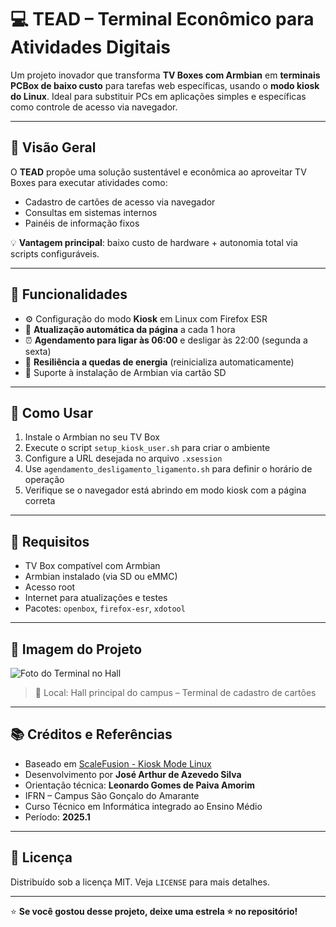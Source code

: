 # 💻 TEAD – Terminal Econômico para Atividades Digitais

Um projeto inovador que transforma **TV Boxes com Armbian** em **terminais PCBox de baixo custo** para tarefas web específicas, usando o **modo kiosk do Linux**. Ideal para substituir PCs em aplicações simples e específicas como controle de acesso via navegador.

---

## 📌 Visão Geral

O **TEAD** propõe uma solução sustentável e econômica ao aproveitar TV Boxes para executar atividades como:

- Cadastro de cartões de acesso via navegador
- Consultas em sistemas internos
- Painéis de informação fixos

💡 **Vantagem principal**: baixo custo de hardware + autonomia total via scripts configuráveis.

---

## 🧩 Funcionalidades

- ⚙️ Configuração do modo **Kiosk** em Linux com Firefox ESR
- 🔄 **Atualização automática da página** a cada 1 hora
- ⏰ **Agendamento para ligar às 06:00** e desligar às 22:00 (segunda a sexta)
- 🔌 **Resiliência a quedas de energia** (reinicializa automaticamente)
- 💽 Suporte à instalação de Armbian via cartão SD

---

## 🚀 Como Usar

1. Instale o Armbian no seu TV Box
2. Execute o script `setup_kiosk_user.sh` para criar o ambiente
3. Configure a URL desejada no arquivo `.xsession`
4. Use `agendamento_desligamento_ligamento.sh` para definir o horário de operação
5. Verifique se o navegador está abrindo em modo kiosk com a página correta

---

## 🔧 Requisitos

* TV Box compatível com Armbian
* Armbian instalado (via SD ou eMMC)
* Acesso root
* Internet para atualizações e testes
* Pacotes: `openbox`, `firefox-esr`, `xdotool`

---

## 📸 Imagem do Projeto

![Foto do Terminal no Hall](docs/imagens/foto-terminal-hall.jpg)

> 📍 Local: Hall principal do campus – Terminal de cadastro de cartões

---

## 📚 Créditos e Referências

* Baseado em [ScaleFusion - Kiosk Mode Linux](https://blog.scalefusion.com/pt/linux-kiosk-mode/)
* Desenvolvimento por **José Arthur de Azevedo Silva**
* Orientação técnica: **Leonardo Gomes de Paiva Amorim**
* IFRN – Campus São Gonçalo do Amarante
* Curso Técnico em Informática integrado ao Ensino Médio
* Período: **2025.1**

---

## 📄 Licença

Distribuído sob a licença MIT. Veja `LICENSE` para mais detalhes.

---

⭐ **Se você gostou desse projeto, deixe uma estrela ⭐ no repositório!**
